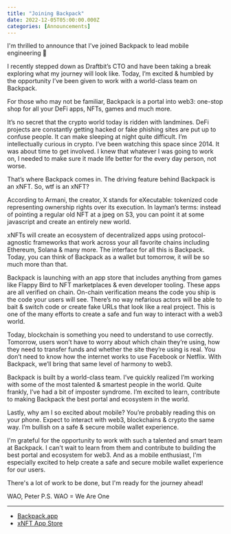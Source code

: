 ```yaml
---
title: "Joining Backpack"
date: 2022-12-05T05:00:00.000Z
categories: [Announcements]
---
```


I'm thrilled to announce that I've joined Backpack to lead mobile engineering 🎉

I recently stepped down as Draftbit’s CTO and have been taking a break exploring what my journey will look like. Today, I’m excited & humbled by the opportunity I’ve been given to work with a world-class team on Backpack. 

For those who may not be familiar, Backpack is a portal into web3: one-stop shop for all your DeFi apps, NFTs, games and much more.

It’s no secret that the crypto world today is ridden with landmines. DeFi projects are constantly getting hacked or fake phishing sites are put up to confuse people. It can make sleeping at night quite difficult. I’m intellectually curious in crypto. I’ve been watching this space since 2014. It was about time to get involved. I knew that whatever I was going to work on, I needed to make sure it made life better for the every day person, not worse.

That’s where Backpack comes in. The driving feature behind Backpack is an xNFT. So, wtf is an xNFT?

According to Armani, the creator, X stands for eXecutable: tokenized code representing ownership rights over its execution. In layman’s terms: instead of pointing a regular old NFT at a jpeg on S3, you can point it at some javascript and create an entirely new world.

xNFTs will create an ecosystem of decentralized apps using protocol-agnostic frameworks that work across your all favorite chains including Ethereum, Solana & many more. The interface for all this is Backpack. Today, you can think of Backpack as a wallet but tomorrow, it will be so much more than that.

Backpack is launching with an app store that includes anything from games like Flappy Bird to NFT marketplaces & even developer tooling. These apps are all verified on chain. On-chain verification means the code you ship is the code your users will see. There’s no way nefarious actors will be able to bait & switch code or create fake URLs that look like a real project. This is one of the many efforts to create a safe and fun way to interact with a web3 world.

Today, blockchain is something you need to understand to use correctly. Tomorrow, users won’t have to worry about which chain they’re using, how they need to transfer funds and whether the site they’re using is real. You don’t need to know how the internet works to use Facebook or Netflix. With Backpack, we’ll bring that same level of harmony to web3.

Backpack is built by a world-class team. I’ve quickly realized I’m working with some of the most talented & smartest people in the world. Quite frankly, I’ve had a bit of imposter syndrome. I’m excited to learn, contribute to making Backpack the best portal and ecosystem in the world.

Lastly, why am I so excited about mobile? You’re probably reading this on your phone. Expect to interact with web3, blockchains & crypto the same way. I’m bullish on a safe & secure mobile wallet experience.

I'm grateful for the opportunity to work with such a talented and smart team at Backpack. I can't wait to learn from them and contribute to building the best portal and ecosystem for web3. And as a mobile enthusiast, I'm especially excited to help create a safe and secure mobile wallet experience for our users. 

There's a lot of work to be done, but I'm ready for the journey ahead!

WAO, Peter
P.S. WAO = We Are One
 
---

- [Backpack.app](https://backpack.app)
- [xNFT App Store](https://www.xnft.gg)
